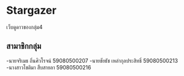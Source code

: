 # Stargazer
เว็บดูดาวของกลุ่ม4
## สามาชิกกลุ่ม
-นายจริเมธ ถิ่นศิวโรจน์ 59080500207
-นายชัยธัช เหล่ากุลประสิทธิ์ 59080500213
-นางสาวโชติมา สืบสายลา 59080500216
